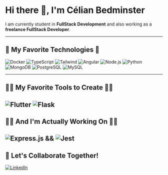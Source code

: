 # Hi there 👋, I'm Célian Bedminster

I am currently student in **FullStack Development** and also working as a **freelance FullStack Developer**.  

---

## 🤍 My Favorite Technologies 🤍

![Docker](https://img.shields.io/badge/-Docker-239120?style=for-the-badge&logo=docker&logoColor=white)
![TypeScript](https://img.shields.io/badge/-TypeScript-3178C6?style=for-the-badge&logo=typescript&logoColor=white)
![Tailwind](https://img.shields.io/badge/-TailwindCSS-06B6D4?style=for-the-badge&logo=tailwind-css&logoColor=white)
![Angular](https://img.shields.io/badge/-Angular-DD0031?style=for-the-badge&logo=angular&logoColor=white)
![Node.js](https://img.shields.io/badge/-Node.js-339933?style=for-the-badge&logo=node.js&logoColor=white)
![Python](https://img.shields.io/badge/-Python-3776AB?style=for-the-badge&logo=python&logoColor=white)
![MongoDB](https://img.shields.io/badge/-MongoDB-47A248?style=for-the-badge&logo=mongodb&logoColor=white)
![PostgreSQL](https://img.shields.io/badge/-PostgreSQL-4169E1?style=for-the-badge&logo=postgresql&logoColor=white)
![MySQL](https://img.shields.io/badge/-MySQL-4479A1?style=for-the-badge&logo=mysql&logoColor=white)


---

## 👨‍🎨 My Favorite Tools to Create 👨‍🎨

![Flutter](https://img.shields.io/badge/Flutter-%2302569B.svg?style=for-the-badge&logo=Flutter&logoColor=white)
![Flask](https://img.shields.io/badge/flask-%23000.svg?style=for-the-badge&logo=flask&logoColor=white)
---

## 👨‍💻 And I'm Actually Working On 👨‍💻


![Express.js](https://img.shields.io/badge/express.js-%23404d59.svg?style=for-the-badge&logo=express&logoColor=%2361DAFB) && 	![Jest](https://img.shields.io/badge/-jest-%23C21325?style=for-the-badge&logo=jest&logoColor=white) 
---

## 🤝 Let's Collaborate Together!

[![LinkedIn](https://img.shields.io/badge/-Célian%20Bedminster-blue?style=for-the-badge&logo=linkedin&logoColor=white)](https://www.linkedin.com/in/c%C3%A9lian-b-7152b626a/)

